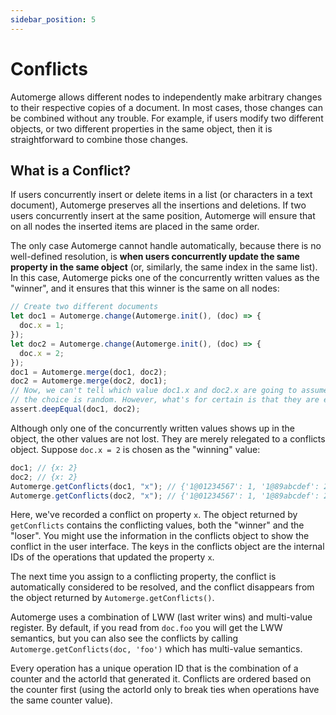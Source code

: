 ```yaml
---
sidebar_position: 5
---
```


# Conflicts

Automerge allows different nodes to independently make arbitrary changes to their respective copies
of a document. In most cases, those changes can be combined without any trouble. For example, if
users modify two different objects, or two different properties in the same object, then it is
straightforward to combine those changes.

## What is a Conflict?

If users concurrently insert or delete items in a list (or characters in a text document), Automerge
preserves all the insertions and deletions. If two users concurrently insert at the same position,
Automerge will ensure that on all nodes the inserted items are placed in the same order.

The only case Automerge cannot handle automatically, because there is no well-defined resolution, is
**when users concurrently update the same property in the same object** (or, similarly, the same
index in the same list). In this case, Automerge picks one of the concurrently written
values as the "winner", and it ensures that this winner is the same on all nodes:

```js
// Create two different documents
let doc1 = Automerge.change(Automerge.init(), (doc) => {
  doc.x = 1;
});
let doc2 = Automerge.change(Automerge.init(), (doc) => {
  doc.x = 2;
});
doc1 = Automerge.merge(doc1, doc2);
doc2 = Automerge.merge(doc2, doc1);
// Now, we can't tell which value doc1.x and doc2.x are going to assume --
// the choice is random. However, what's for certain is that they are equal.
assert.deepEqual(doc1, doc2);
```

Although only one of the concurrently written values shows up in the object, the other values are
not lost. They are merely relegated to a conflicts object. Suppose `doc.x = 2` is chosen as the
"winning" value:

```js
doc1; // {x: 2}
doc2; // {x: 2}
Automerge.getConflicts(doc1, "x"); // {'1@01234567': 1, '1@89abcdef': 2}
Automerge.getConflicts(doc2, "x"); // {'1@01234567': 1, '1@89abcdef': 2}
```

Here, we've recorded a conflict on property `x`. The object returned by `getConflicts` contains the
conflicting values, both the "winner" and the "loser". You might use the information in the
conflicts object to show the conflict in the user interface. The keys in the conflicts object are
the internal IDs of the operations that updated the property `x`.

The next time you assign to a conflicting property, the conflict is automatically considered to be
resolved, and the conflict disappears from the object returned by `Automerge.getConflicts()`.

Automerge uses a combination of LWW (last writer wins) and multi-value register. By default, if you read from `doc.foo` you will get the LWW semantics, but you can also see the conflicts by calling `Automerge.getConflicts(doc, 'foo')` which has multi-value semantics.

Every operation has a unique operation ID that is the combination of a counter and the actorId that generated it. Conflicts are ordered based on the counter first (using the actorId only to break ties when operations have the same counter value).
